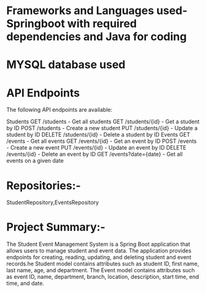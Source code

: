 # Frameworks and Languages used-Springboot with required dependencies and Java for coding
# MYSQL database used 
# API Endpoints
The following API endpoints are available:

Students
GET /students - Get all students
GET /students/{id} - Get a student by ID
POST /students - Create a new student
PUT /students/{id} - Update a student by ID
DELETE /students/{id} - Delete a student by ID
Events
GET /events - Get all events
GET /events/{id} - Get an event by ID
POST /events - Create a new event
PUT /events/{id} - Update an event by ID
DELETE /events/{id} - Delete an event by ID
GET /events?date={date} - Get all events on a given date

# Repositories:-
StudentRepository,EventsRepository

# Project Summary:-
The Student Event Management System is a Spring Boot application that allows users to manage student and event data. The application provides endpoints for creating, reading, updating, and deleting student and event records.he Student model contains attributes such as student ID, first name, last name, age, and department. The Event model contains attributes such as event ID, name, department, branch, location, description, start time, end time, and date.
